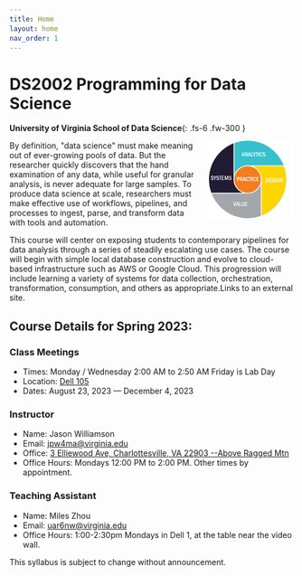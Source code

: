 ```yaml
---
title: Home
layout: home
nav_order: 1
---
```


# DS2002 Programming for Data Science

**University of Virginia School of Data Science**{: .fs-6 .fw-300 }

<img src="./images/4-1-model.png" alt="UVA School of Data Science | 4+1 Model" style="width:30%;margin-left:1rem;margin-bottom:1rem;" align="right" />

By definition, "data science" must make meaning out of ever-growing pools of data. But the researcher quickly discovers that the hand examination of any data, while useful for granular analysis, is never adequate for large samples. To produce data science at scale, researchers must make effective use of workflows, pipelines, and processes to ingest, parse, and transform data with tools and automation.

This course will center on exposing students to contemporary pipelines for data analysis through a series of steadily escalating use cases. The course will begin with simple local database construction and evolve to cloud-based infrastructure such as AWS or Google Cloud. This progression will include learning a variety of systems for data collection, orchestration, transformation, consumption, and others as appropriate.Links to an external site.

## Course Details for Spring 2023:

### Class Meetings

- Times: Monday / Wednesday 2:00 AM to 2:50 AM Friday is Lab Day
- Location: [Dell 105]([https://atlas.fm.virginia.edu/portal/apps/webappviewer/index.html?id=c54aefa568904e018601a0447eb722bf&marker=-78.50937123954239%2C38.03478223365926%2C%2C%2C%2C&markertemplate=%7B%22title%22%3A%22Ridley%20Hall%20%22%2C%22longitude%22%3A-78.50937123954239%2C%22latitude%22%3A38.03478223365926%2C%22isIncludeShareUrl%22%3Atrue%7D&level=18](https://atlas.fm.virginia.edu/portal/apps/webappviewer/index.html?id=c54aefa568904e018601a0447eb722bf&marker=-78.51000841727834%2C38.03486767781649%2C%2C%2C%2C&markertemplate=%7B%22title%22%3A%22Dell%20Building%20%231%20%22%2C%22longitude%22%3A-78.51000841727834%2C%22latitude%22%3A38.03486767781649%2C%22isIncludeShareUrl%22%3Atrue%7D&level=18))
- Dates: August 23, 2023 — December 4, 2023

### Instructor

- Name: Jason Williamson
- Email: [jpw4ma@virginia.edu](mailto:jpw4map@virginia.edu)
- Office: [3 Elliewood Ave, Charlottesville, VA 22903 --Above Ragged Mtn](https://www.google.com/maps/place/UVA+School+of+Data+Science/@38.0356302,-78.5031408,17z/data=!3m1!4b1!4m6!3m5!1s0x89b387edba9272d3:0xee426c4650d17e63!8m2!3d38.0356302!4d-78.5005659!16s%2Fg%2F11fqxxbqg_?entry=ttu)
- Office Hours: Mondays 12:00 PM to 2:00 PM. Other times by appointment.

### Teaching Assistant

- Name: Miles Zhou
- Email: [uar6nw@virginia.edu](mailto:uar6nw@virginia.edu)
- Office Hours: 1:00-2:30pm Mondays in Dell 1, at the table near the video wall.

This syllabus is subject to change without announcement.
